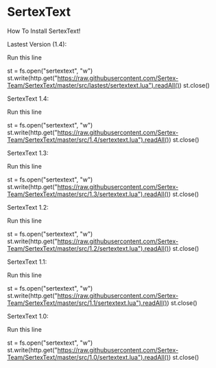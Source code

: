 SertexText
==========

How To Install SertexText!

Lastest Version (1.4):

Run this line

st = fs.open("sertextext", "w") st.write(http.get("https://raw.githubusercontent.com/Sertex-Team/SertexText/master/src/lastest/sertextext.lua").readAll()) st.close()

SertexText 1.4:

Run this line

st = fs.open("sertextext", "w") st.write(http.get("https://raw.githubusercontent.com/Sertex-Team/SertexText/master/src/1.4/sertextext.lua").readAll()) st.close()


SertexText 1.3:

Run this line

st = fs.open("sertextext", "w") st.write(http.get("https://raw.githubusercontent.com/Sertex-Team/SertexText/master/src/1.3/sertextext.lua").readAll()) st.close()


SertexText 1.2:

Run this line

st = fs.open("sertextext", "w") st.write(http.get("https://raw.githubusercontent.com/Sertex-Team/SertexText/master/src/1.2/sertextext.lua").readAll()) st.close()


SertexText 1.1:

Run this line

st = fs.open("sertextext", "w") st.write(http.get("https://raw.githubusercontent.com/Sertex-Team/SertexText/master/src/1.1/sertextext.lua").readAll()) st.close()



SertexText 1.0:

Run this line

st = fs.open("sertextext", "w") st.write(http.get("https://raw.githubusercontent.com/Sertex-Team/SertexText/master/src/1.0/sertextext.lua").readAll()) st.close()
